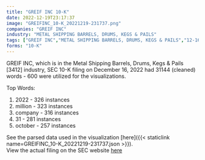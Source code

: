 ```yaml
---
title: "GREIF INC 10-K"
date: 2022-12-19T23:17:37
image: "GREIFINC_10-K_20221219-231737.png"
companies: "GREIF INC"
industry: "METAL SHIPPING BARRELS, DRUMS, KEGS & PAILS"
tags: ["GREIF INC","METAL SHIPPING BARRELS, DRUMS, KEGS & PAILS","12-16-2022","10-K"]
forms: "10-K"
---
```

GREIF INC, which is in the Metal Shipping Barrels, Drums, Kegs & Pails [3412] industry, SEC 10-K filing on December 16, 2022 had 31144 (cleaned) words - 600 were utilized for the visualizations.

Top Words:
1. 2022 - 326 instances
2. million - 323 instances
3. company - 316 instances
4. 31 - 281 instances
5. october - 257 instances


See the parsed data used in the visualization [here]({{< staticlink name=GREIFINC_10-K_20221219-231737.json >}}).  
View the actual filing on the SEC website [here](https://www.sec.gov/Archives/edgar/data/43920/0000043920-22-000087.txt)